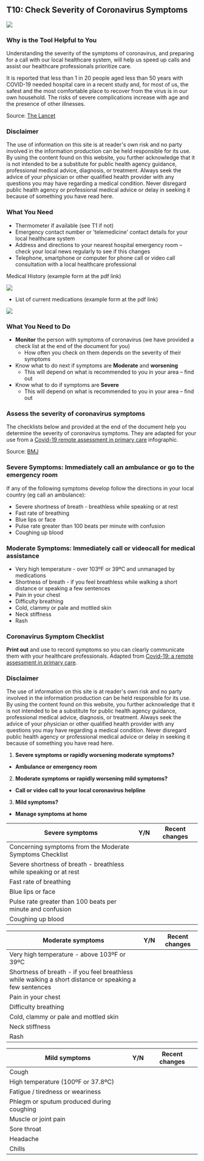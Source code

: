 ## T10: Check Severity of Coronavirus Symptoms

<a href="/T10-Symptom_Severity_Checker_V2.pdf" target="_blank">
    <img class="downloadtools" src="/download-tools.png" />
</a>

### Why is the Tool Helpful to You

Understanding the severity of the symptoms of coronavirus, and preparing for a call with our local healthcare system, will help us speed up calls and assist our healthcare professionals prioritize care.

It is reported that less than 1 in 20 people aged less than 50 years with COVID-19 needed hospital care in a recent study and, for most of us, the safest and the most comfortable place to recover from the virus is in our own household. The risks of severe complications increase with age and the presence of other illnesses.

Source: [The Lancet](https://www.thelancet.com/journals/laninf/article/PIIS1473-3099(20)30243-7/fulltext)

### Disclaimer

The use of information on this site is at reader&#39;s own risk and no party involved in the information production can be held responsible for its use. By using the content found on this website, you further acknowledge that it is not intended to be a substitute for public health agency guidance, professional medical advice, diagnosis, or treatment. Always seek the advice of your physician or other qualified health provider with any questions you may have regarding a medical condition. Never disregard public health agency or professional medical advice or delay in seeking it because of something you have read here.

### What You Need

- Thermometer if available (see T1 if not)
- Emergency contact number or 'telemedicine' contact details for your local healthcare system
- Address and directions to your nearest hospital emergency room – check your local news regularly to see if this changes
- Telephone, smartphone or computer for phone call or video call consultation with a local healthcare professional

Medical History (example form at the pdf link)

<a href="http://cfpulmonary.com/wp-content/uploads/2013/01/New-Patient-Packs-Med-Hx.pdf" target="_blank">
    <img class="downloadtools" src="/pdf.png" />
</a>

- List of current medications (example form at the pdf link)

<a href="http://medsandaging.com/downloads/PersonalMedList.pdf" target="_blank">
    <img class="downloadtools" src="/pdf.png" />
</a>
 
### What You Need to Do

- **Monitor** the person with symptoms of coronavirus (we have provided a check list at the end of the document for you)
  - How often you check on them depends on the severity of their symptoms
- Know what to do next if symptoms are **<span class="moderate">Moderate</span>** and **worsening**
  - This will depend on what is recommended to you in your area – find out
- Know what to do if symptoms are **<span class="severe">Severe</span>**
  - This will depend on what is recommended to you in your area – find out

### Assess the severity of coronavirus symptoms

The checklists below and provided at the end of the document help you determine the severity of coronavirus symptoms. They are adapted for your use from a [Covid-19 remote assessment in primary care](https://www.bmj.com/content/368/bmj.m1182) infographic.

Source: [BMJ](https://www.bmj.com/content/368/bmj.m1182)

### <span class="severe">Severe</span> Symptoms: Immediately call an ambulance or go to the emergency room

If any of the following symptoms develop follow the directions in your local country (eg call an ambulance):

- Severe shortness of breath - breathless while speaking or at rest
- Fast rate of breathing
- Blue lips or face
- Pulse rate greater than 100 beats per minute with confusion
- Coughing up blood

### <span class="moderate">Moderate</span> Symptoms: Immediately call or videocall for medical assistance

- Very high temperature - over 103ºF or 39ºC and unmanaged by medications
- Shortness of breath - if you feel breathless while walking a short distance or speaking a few sentences
- Pain in your chest
- Difficulty breathing
- Cold, clammy or pale and mottled skin
- Neck stiffness
- Rash

### Coronavirus Symptom Checklist

**Print out** and use to record symptoms so you can clearly communicate them with your healthcare professionals. Adapted from [Covid-19: a remote assessment in primary care](https://www.bmj.com/content/368/bmj.m1182).

### Disclaimer

The use of information on this site is at reader's own risk and no party involved in the information production can be held responsible for its use. By using the content found on this website, you further acknowledge that it is not intended to be a substitute for public health agency guidance, professional medical advice, diagnosis, or treatment. Always seek the advice of your physician or other qualified health provider with any questions you may have regarding a medical condition. Never disregard public health agency or professional medical advice or delay in seeking it because of something you have read here.

1. **<span class="severe">Severe</span> symptoms or rapidly worsening moderate symptoms?**

- **Ambulance or emergency room**

2. **<span class="moderate">Moderate</span> symptoms or rapidly worsening mild symptoms?**

  - **Call or video call to your local coronavirus helpline**

3. **<span class="mild">Mild</span> symptoms?**

  - **Manage symptoms at home**

| **<span class="severe">Severe</span> symptoms** | **Y/N** | **Recent changes** |
| --- | --- | --- |
| Concerning symptoms from the <span class="moderate">Moderate</span> Symptoms Checklist |   |   |
| Severe shortness of breath - breathless while speaking or at rest |   |   |
| Fast rate of breathing |   |   |
| Blue lips or face |   |   |
| Pulse rate greater than 100 beats per minute and confusion |   |   |
| Coughing up blood |   |   |

| **<span class="moderate">Moderate</span> symptoms** | **Y/N** | **Recent changes** |
| --- | --- | --- |
| Very high temperature - above 103ºF or 39ºC |   |   |
| Shortness of breath - if you feel breathless while walking a short distance or speaking a few sentences |   |   |
| Pain in your chest |   |   |
| Difficulty breathing |   |   |
| Cold, clammy or pale and mottled skin |   |   |
| Neck stiffness |   |   |
| Rash |   |   |

| **<span class="mild">Mild</span> symptoms** | **Y/N** | **Recent changes** |
| --- | --- | --- |
| Cough |   |   |
| High temperature (100ºF or 37.8ºC) |   |   |
| Fatigue / tiredness or weariness |   |   |
| Phlegm or sputum produced during coughing |   |   |
| Muscle or joint pain |   |   |
| Sore throat |   |   |
| Headache |   |   |
| Chills |   |   |
